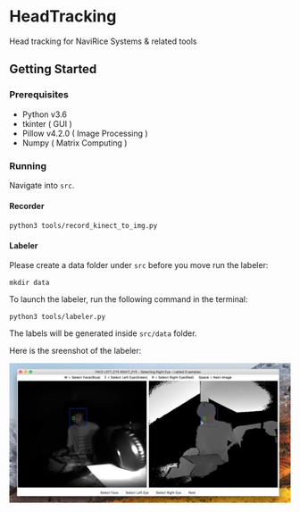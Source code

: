 # HeadTracking
Head tracking for NaviRice Systems & related tools

## Getting Started

### Prerequisites

- Python v3.6
- tkinter ( GUI )
- Pillow v4.2.0 ( Image Processing )
- Numpy ( Matrix Computing )

### Running

Navigate into `src`.

#### Recorder
```
python3 tools/record_kinect_to_img.py
```

#### Labeler

Please create a data folder under `src` before you move run the labeler:

```
mkdir data
```

To launch the labeler, run the following command in the terminal:

```
python3 tools/labeler.py
```

The labels will be generated inside `src/data` folder.

Here is the sreenshot of the labeler:

![](labeler.png)



